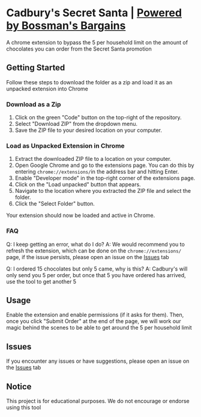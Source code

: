 # Cadbury's Secret Santa | [Powered by Bossman's Bargains](https://bossmans.bargains)

A chrome extension to bypass the 5 per household limit on the amount of chocolates you can order from the Secret Santa promotion

## Getting Started

Follow these steps to download the folder as a zip and load it as an unpacked extension into Chrome

### Download as a Zip

1. Click on the green "Code" button on the top-right of the repository.
2. Select "Download ZIP" from the dropdown menu.
3. Save the ZIP file to your desired location on your computer.

### Load as Unpacked Extension in Chrome

1. Extract the downloaded ZIP file to a location on your computer.
2. Open Google Chrome and go to the extensions page. You can do this by entering `chrome://extensions/`in the address bar and hitting Enter.
3. Enable "Developer mode" in the top-right corner of the extensions page.
4. Click on the "Load unpacked" button that appears.
5. Navigate to the location where you extracted the ZIP file and select the folder.
6. Click the "Select Folder" button.

Your extension should now be loaded and active in Chrome.

### FAQ

Q: I keep getting an error, what do I do?
A: We would recommend you to refresh the extension, which can be done on the `chrome://extensions/` page, if the issue persists, please open an issue on the [Issues](../../issues) tab

Q: I ordered 15 chocolates but only 5 came, why is this?
A: Cadbury's will only send you 5 per order, but once that 5 you have ordered has arrived, use the tool to get another 5

## Usage

Enable the extension and enable permissions (if it asks for them). Then, once you click "Submit Order" at the end of the page, we will work our magic behind the scenes to be able to get around the 5 per household limit

## Issues

If you encounter any issues or have suggestions, please open an issue on the [Issues](../../issues) tab

## Notice

This project is for educational purposes. We do not encourage or endorse using this tool
